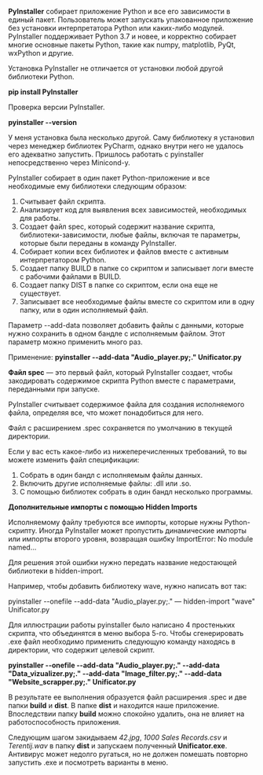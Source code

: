 __PyInstaller__ собирает приложение Python и все его зависимости в единый пакет. Пользователь может запускать упакованное приложение без установки интерпретатора Python или каких-либо модулей. PyInstaller поддерживает Python 3.7 и новее, и корректно собирает многие основные пакеты Python, такие как numpy, matplotlib, PyQt, wxPython и другие.

Установка PyInstaller не отличается от установки любой другой библиотеки Python.

__pip install PyInstaller__

Проверка версии PyInstaller.

__pyinstaller --version__

У меня установка была несколько другой. Саму библиотеку я установил через менеджер библиотек PyCharm, однако внутри него не удалось его адекватно запустить. Пришлось работать с pyinstaller непосредственно через Minicond-у.

PyInstaller собирает в один пакет Python-приложение и все необходимые ему библиотеки следующим образом:

1. Считывает файл скрипта.
2. Анализирует код для выявления всех зависимостей, необходимых для работы.
3. Создает файл spec, который содержит название скрипта, библиотеки-зависимости, любые файлы, включая те параметры, которые были переданы в команду PyInstaller.
4. Собирает копии всех библиотек и файлов вместе с активным интерпретатором Python.
5. Создает папку BUILD в папке со скриптом и записывает логи вместе с рабочими файлами в BUILD.
6. Создает папку DIST в папке со скриптом, если она еще не существует.
7. Записывает все необходимые файлы вместе со скриптом или в одну папку, или в один исполняемый файл.

Параметр --add-data позволяет добавить файлы с данными, которые нужно сохранить в одном бандле с исполняемым файлом. Этот параметр можно применить много раз.

Применение: __pyinstaller --add-data "Audio_player.py;." Unificator.py__

__Файл spec__ — это первый файл, который PyInstaller создает, чтобы закодировать содержимое скрипта Python вместе с параметрами, переданными при запуске.

PyInstaller считывает содержимое файла для создания исполняемого файла, определяя все, что может понадобиться для него.

Файл с расширением .spec сохраняется по умолчанию в текущей директории.

Если у вас есть какое-либо из нижеперечисленных требований, то вы можете изменить файл спецификации:

1. Собрать в один бандл с исполняемым файлы данных.
2. Включить другие исполняемые файлы: .dll или .so.
3. С помощью библиотек собрать в один бандл несколько программы.

__Дополнительные импорты с помощью Hidden Imports__

Исполняемому файлу требуются все импорты, которые нужны Python-скрипту. Иногда PyInstaller может пропустить динамические импорты или импорты второго уровня, возвращая ошибку ImportError: No module named…

Для решения этой ошибки нужно передать название недостающей библиотеки в hidden-import.

Например, чтобы добавить библиотеку wave, нужно написать вот так:

pyinstaller --onefile --add-data "Audio_player.py;." — hidden-import "wave" Unificator.py

Для иллюстрации работы pyinstaller было написано 4 простеньких скрипта, что объединятся в меню выбора 5-го. Чтобы сгенерировать .exe файл необходимо применить следующую команду находясь в директории, что содержит целевой скрипт.

__pyinstaller --onefile --add-data "Audio_player.py;." --add-data "Data_vizualizer.py;." --add-data "Image_filter.py;." --add-data "Website_scrapper.py;." Unificator.py__

В результате ее выполнения образуется файл расширения .spec и две папки __build__ и __dist__. В папке __dist__ и находится наше приложение. Впоследствии папку __build__ можно спокойно удалить, она не влияет на работоспособность приложения.

Следующим шагом закидываем _42.jpg_, _1000 Sales Records.csv_ и _Terentij.wav_ в папку __dist__ и запускаем полученный __Unificator.exe__. Антивирус может недолго ругаться, но не должен помешать повторно запустить .exe и посмотреть варианты в меню.
